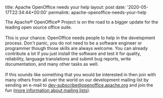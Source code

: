 title: Apache OpenOffice needs your help
layout: post
date: '2020-05-17T22:34:44+00:00'
permalink: apache-openoffice-needs-your-help

<p>The Apache® OpenOffice® Project is on the road to a bigger update for 
the leading open source office suite.
<br>
<br>This is your chance. OpenOffice needs people to help in the development 
process. Don't panic, you do not need to be a software engineer or 
programmer though those skills are always welcome. You can already 
contribute a lot if you just install the software and test it for 
quality, reliability, language translations and submit bug reports, 
write documentation, and many other tasks as well.
<br>
<br>If this sounds like something that you would be interested in then join 
with many others from all over the world on our development mailing list 
by sending an e-mail to <a class="moz-txt-link-rfc2396E" href="mailto:dev-subscribe@openoffice.apache.org">dev-subscribe@openoffice.apache.org</a> and join the fun (<a href="https://openoffice.apache.org/mailing-lists.html" target="_blank">more information about mailing lists</a>).
</p>
